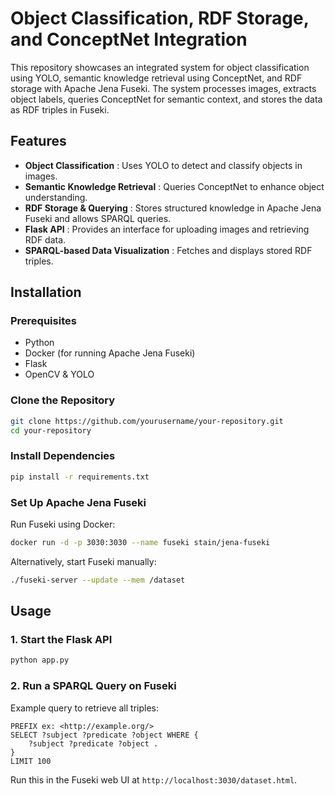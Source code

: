 # Object Classification, RDF Storage, and ConceptNet Integration

This repository showcases an integrated system for object classification using YOLO, semantic knowledge retrieval using ConceptNet, and RDF storage with Apache Jena Fuseki. The system processes images, extracts object labels, queries ConceptNet for semantic context, and stores the data as RDF triples in Fuseki.

## Features

* **Object Classification** : Uses YOLO to detect and classify objects in images.
* **Semantic Knowledge Retrieval** : Queries ConceptNet to enhance object understanding.
* **RDF Storage & Querying** : Stores structured knowledge in Apache Jena Fuseki and allows SPARQL queries.
* **Flask API** : Provides an interface for uploading images and retrieving RDF data.
* **SPARQL-based Data Visualization** : Fetches and displays stored RDF triples.

## Installation

### Prerequisites

* Python
* Docker (for running Apache Jena Fuseki)
* Flask
* OpenCV & YOLO

### Clone the Repository

```bash
git clone https://github.com/yourusername/your-repository.git
cd your-repository
```

### Install Dependencies

```bash
pip install -r requirements.txt
```

### Set Up Apache Jena Fuseki

Run Fuseki using Docker:

```bash
docker run -d -p 3030:3030 --name fuseki stain/jena-fuseki
```

Alternatively, start Fuseki manually:

```bash
./fuseki-server --update --mem /dataset
```

## Usage

### 1. Start the Flask API

```bash
python app.py
```

### 2. Run a SPARQL Query on Fuseki

Example query to retrieve all triples:

```sparql
PREFIX ex: <http://example.org/>
SELECT ?subject ?predicate ?object WHERE {
    ?subject ?predicate ?object .
}
LIMIT 100
```

Run this in the Fuseki web UI at `http://localhost:3030/dataset.html`.
